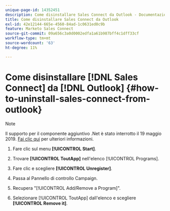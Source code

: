 ```yaml
---
unique-page-id: 14352451
description: Come disinstallare Sales Connect da Outlook - Documentazione di Marketo - Documentazione del prodotto
title: Come disinstallare Sales Connect da Outlook
exl-id: 42e12144-665e-4560-84ad-1c0631ed0c9b
feature: Marketo Sales Connect
source-git-commit: 09a656c3a0d0002edfa1a61b987bff4c1dff33cf
workflow-type: tm+mt
source-wordcount: '63'
ht-degree: 11%

---
```


# Come disinstallare [!DNL Sales Connect] da [!DNL Outlook] {#how-to-uninstall-sales-connect-from-outlook}

>[!NOTE]
>
>Il supporto per il componente aggiuntivo .Net è stato interrotto il 19 maggio 2019. [Fai clic qui](https://nation.marketo.com/docs/DOC-7028-end-of-life-outlook-net-add-in-for-toutappmarketo-sales-connect) per ulteriori informazioni.

1. Fare clic sul menu **[!UICONTROL Start]**.

1. Trovare **[!UICONTROL ToutApp]** nell&#39;elenco [!UICONTROL Programs].

1. Fare clic e scegliere **[!UICONTROL Unregister]**.

1. Passa al Pannello di controllo Campaign.

1. Recupera &quot;[!UICONTROL Add/Remove a Program]&quot;.

1. Selezionare [!UICONTROL ToutApp] dall&#39;elenco e scegliere **[!UICONTROL Remove it]**.
